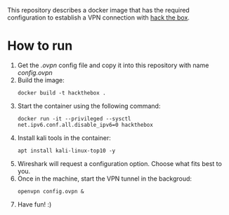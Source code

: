 This repository describes a docker image that has the required configuration to establish a VPN connection with <a href="https://www.hackthebox.eu/" target="_blank">hack the box</a>.

# How to run

1. Get the *.ovpn* config file and copy it into this repository with name *config.ovpn*
2. Build the image:
    ```
    docker build -t hackthebox .
    ```
3. Start the container using the following command:
    ```
    docker run -it --privileged --sysctl net.ipv6.conf.all.disable_ipv6=0 hackthebox
    ```
4. Install kali tools in the container:
    ```
    apt install kali-linux-top10 -y
    ```
5. Wireshark will request a configuration option. Choose what fits best to you.
6. Once in the machine, start the VPN tunnel in the backgroud:
    ```
    openvpn config.ovpn &
    ```
7. Have fun! :)